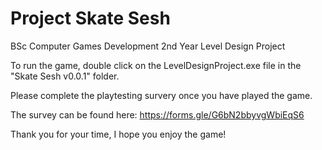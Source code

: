# Project Skate Sesh
BSc Computer Games Development 2nd Year Level Design Project

To run the game, double click on the LevelDesignProject.exe file in the "Skate Sesh v0.0.1" folder.

Please complete the playtesting survery once you have played the game.

The survey can be found here: https://forms.gle/G6bN2bbyvgWbiEqS6

Thank you for your time, I hope you enjoy the game!
